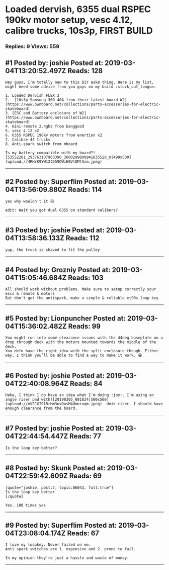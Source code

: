 # Loaded dervish, 6355 dual RSPEC 190kv motor setup, vesc 4.12, calibre trucks, 10s3p, FIRST BUILD

### Replies: 9 Views: 559

## \#1 Posted by: joshie Posted at: 2019-03-04T13:20:52.497Z Reads: 128

```
Hey guys, I'm totally new to this DIY esk8 thing. Here is my list, might need some advise from you guys on my build :stuck_out_tongue:

1. Loaded Dervish FLEX 2
2.  [10s3p Samsung 30Q 40A from their latest board W2](https://www.ownboard.net/collections/parts-accessories-for-electric-skateboard)
3. [ESC and Battery enclosure of W2](https://www.ownboard.net/collections/parts-accessories-for-electric-skateboard)
4. mini-remote 2.4ghz from banggood
5. vesc 4.12 x2
6. 6355 RSPEC 190kv motors from enertion x2
7. Calibre 44 trucks
8. Anti-spark switch from mboard

Is my battery compatible with my board?![53552201_293763107963390_3600299800941035520_n|499x500](upload://4RNrK9YW12tD59QWiE0VlQMfAsm.jpeg)
```

---
## \#2 Posted by: Superflim Posted at: 2019-03-04T13:56:09.880Z Reads: 114

```
yes why wouldn't it 😛

edit: Wait you got dual 6355 on standard calibers?
```

---
## \#3 Posted by: joshie Posted at: 2019-03-04T13:58:36.133Z Reads: 112

```
yup, the truck is shaved to fit the pulley
```

---
## \#4 Posted by: Grozniy Posted at: 2019-03-04T15:05:46.684Z Reads: 103

```
All should work without problems. Make sure to setup correctly your escs & remote & motors
But don't get the antispark, make a simple & reliable xt90s loop key
```

---
## \#5 Posted by: Lionpuncher Posted at: 2019-03-04T15:36:02.482Z Reads: 99

```
You might run into some clearance issues with the 44deg baseplate on a drop through deck with the motors mounted towards the middle of the deck. 
You defo have the right idea with the split enclosure though. Either way, I think you’ll be able to find a way to make it work. 😀
```

---
## \#6 Posted by: joshie Posted at: 2019-03-04T22:40:08.964Z Reads: 84

```
Haha, I think I do have an idea what I'm doing :joy:. I'm using an angle riser pad with![20190305_081834|500x500](upload://oVFJGI9lRrHm3ovDosM4dmoixqm.jpeg)  Unik riser. I should have enough clearance from the board.
```

---
## \#7 Posted by: joshie Posted at: 2019-03-04T22:44:54.447Z Reads: 77

```
Is the loop key better?
```

---
## \#8 Posted by: Skunk Posted at: 2019-03-04T22:59:42.609Z Reads: 69

```
[quote="joshie, post:7, topic:86043, full:true"]
Is the loop key better
[/quote]

Yes. 100 times yes
```

---
## \#9 Posted by: Superflim Posted at: 2019-03-04T23:08:04.174Z Reads: 67

```
I love my loopkey. Never failed on me.
Anti spark switches are 1. expensive and 2. prone to fail. 

In my opinion they're just a hassle and waste of money.
```

---
